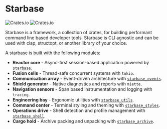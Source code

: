 # Starbase

![Crates.io](https://img.shields.io/crates/v/starbase)
![Crates.io](https://img.shields.io/crates/d/starbase)

Starbase is a framework, a collection of crates, for building performant command line based
developer tools. Starbase is CLI agnostic and can be used with clap, structopt, or another library
of your choice.

A starbase is built with the following modules:

- **Reactor core** - Async-first session-based application powered by
  [`starbase`](https://crates.io/crates/starbase).
- **Fusion cells** - Thread-safe concurrent systems with `tokio`.
- **Communication array** - Event-driven architecture with
  [`starbase_events`](https://crates.io/crates/starbase_events).
- **Shield generator** - Native diagnostics and reports with `miette`.
- **Navigation sensors** - Span based instrumentation and logging with `tracing`.
- **Engineering bay** - Ergonomic utilities with
  [`starbase_utils`](https://crates.io/crates/starbase_utils).
- **Command center** - Terminal styling and theming with
  [`starbase_styles`](https://crates.io/crates/starbase_styles).
- **Operations drive** - Shell detection and profile management with
  [`starbase_shell`](https://crates.io/crates/starbase_shell).
- **Cargo hold** - Archive packing and unpacking with
  [`starbase_archive`](https://crates.io/crates/starbase_archive).
